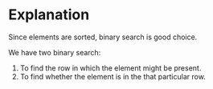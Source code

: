 # Explanation

Since elements are sorted, binary search is good choice. 

We have two binary search:

1. To find the row in which the element might be present.
2. To find whether the element is in the that particular row.